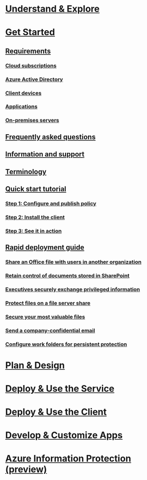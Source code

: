 # [Understand & Explore](/rights-management/understand-explore/azure-rights-management.md)
# [Get Started](requirements-azure-rms.md)
## [Requirements](requirements-azure-rms.md)
### [Cloud subscriptions](requirements-subscriptions.md)
### [Azure Active Directory](requirements-azure-ad.md)
### [Client devices](requirements-client-devices.md)
### [Applications](requirements-applications.md)
### [On-premises servers ](requirements-servers.md)
## [Frequently asked questions](faqs.md)
## [Information and support](information-support.md)
## [Terminology](terminology.md)
## [Quick start tutorial](/rights-management/information-protection/infoprotect-quick-start-tutorial.md)
### [Step 1: Configure and publish policy](/rights-management/information-protection/infoprotect-tutorial-step2.md)
### [Step 2: Install the client](/rights-management/information-protection/infoprotect-tutorial-step3.md)
### [Step 3: See it in action](/rights-management/information-protection/infoprotect-tutorial-step4.md)
## [Rapid deployment guide](rapid-deployment-guide.md)
### [Share an Office file with users in another organization](scenario-share-office-file-externally.md)
### [Retain control of documents stored in SharePoint](scenario-sharepoint.md)
### [Executives securely exchange privileged information](scenario-executives-email.md)
### [Protect files on a file server share](scenario-fci.md)
### [Secure your most valuable files](scenario-secure-most-valuable-files.md)
### [Send a company-confidential email](scenario-company-confidential-email.md)
### [Configure work folders for persistent protection](scenario-work-folders.md)
# [Plan & Design](/rights-management/plan-design/deployment-roadmap)
# [Deploy & Use the Service](/rights-management/deploy-use/activate-service)
# [Deploy & Use the Client](/rights-management/rms-client/use-client)
# [Develop & Customize Apps](/rights-management/develop/developers-guide)
# [Azure Information Protection (preview)](/rights-management/information-protection/what-is-information-protection)
